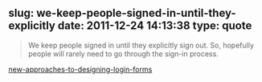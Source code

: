 slug: we-keep-people-signed-in-until-they-explicitly
date: 2011-12-24 14:13:38
type: quote
---

> We keep people signed in until they explicitly sign out. So, hopefully people will rarely need to go through the sign-in process.

[new-approaches-to-designing-login-forms](http://uxdesign.smashingmagazine.com/2011/08/22/new-approaches-to-designing-login-forms/)
